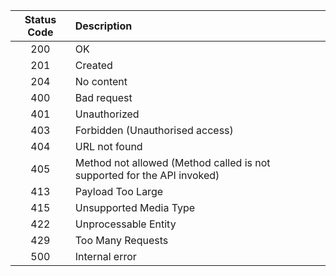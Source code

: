 |   Status Code   |  Description  |
| :---:         |     :---      | 
| 200   | OK     | 
| 201   | Created     |
| 204   | No content     |
| 400   | Bad request     |
| 401   | Unauthorized     |
| 403   | Forbidden (Unauthorised access)     |
| 404   | URL not found     |
| 405   | Method not allowed (Method called is not supported for the API invoked)     |
| 413   | Payload Too Large     |
| 415   | Unsupported Media Type     |
| 422   | Unprocessable Entity     |
| 429   | Too Many Requests     |
| 500   | Internal error     |

